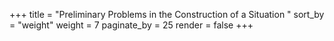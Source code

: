 +++
title = "Preliminary Problems in the Construction of a Situation "
sort_by = "weight"
weight = 7
paginate_by = 25
render = false
+++
